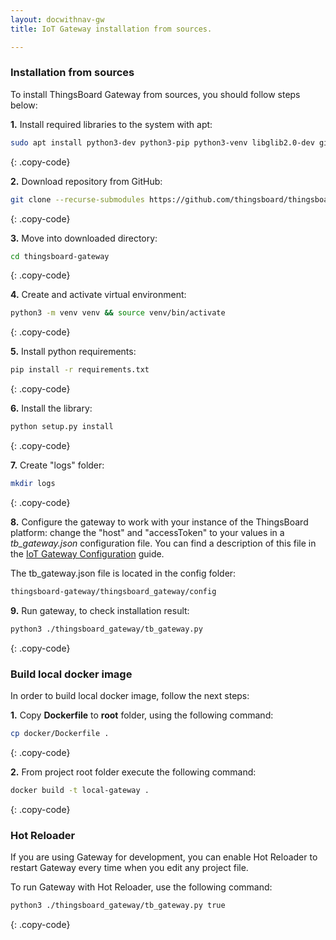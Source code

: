 ```yaml
---
layout: docwithnav-gw
title: IoT Gateway installation from sources.

---
```


### Installation from sources

To install ThingsBoard Gateway from sources, you should follow steps below:    
  
**1.** Install required libraries to the system with apt:
```bash
sudo apt install python3-dev python3-pip python3-venv libglib2.0-dev git
```
{: .copy-code}

**2.** Download repository from GitHub:
```bash
git clone --recurse-submodules https://github.com/thingsboard/thingsboard-gateway.git --depth 1
```
{: .copy-code}

**3.** Move into downloaded directory:
```bash
cd thingsboard-gateway
```
{: .copy-code}

**4.** Create and activate virtual environment:
```bash
python3 -m venv venv && source venv/bin/activate
```
{: .copy-code}

**5.** Install python requirements:
```bash
pip install -r requirements.txt
```
{: .copy-code}

**6.** Install the library:
```bash
python setup.py install
```
{: .copy-code}

**7.** Create "logs" folder:
```bash
mkdir logs
```
{: .copy-code}

**8.** Configure the gateway to work with your instance of the ThingsBoard platform: change the "host" and "accessToken" to your values in a *tb_gateway.json* configuration file.
You can find a description of this file in the [IoT Gateway Configuration](/thingsboard-learning/docs/iot-gateway/configuration/#general-configuration-file) guide.

The tb_gateway.json file is located in the config folder:

```bash
thingsboard-gateway/thingsboard_gateway/config
```

**9.** Run gateway, to check installation result:
```bash
python3 ./thingsboard_gateway/tb_gateway.py
```
{: .copy-code}

### Build local docker image

In order to build local docker image, follow the next steps:

**1.** Copy **Dockerfile** to **root** folder, using the following command:

```bash
cp docker/Dockerfile .
```
{: .copy-code}

**2.** From project root folder execute the following command:

```bash
docker build -t local-gateway . 
```
{: .copy-code}

### Hot Reloader

If you are using Gateway for development, you can enable Hot Reloader to restart Gateway every time when you edit any project file.

To run Gateway with Hot Reloader, use the following command:
```bash
python3 ./thingsboard_gateway/tb_gateway.py true
```
{: .copy-code}